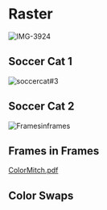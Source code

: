 # Raster
![IMG-3924](https://user-images.githubusercontent.com/70280999/119762292-a771dc80-be6a-11eb-87c3-8155ab8eaa70.png)
## Soccer Cat 1
![soccercat#3](https://user-images.githubusercontent.com/70280999/119762418-ea33b480-be6a-11eb-8ea8-3b7cf2c10781.png)
## Soccer Cat 2
![Framesinframes](https://user-images.githubusercontent.com/70280999/119764901-7942cb80-be6f-11eb-8d29-8b1c5af44d10.png)
## Frames in Frames
[ColorMitch.pdf](https://github.com/Alexander328/New-Portfolio/files/6556934/ColorMitch.pdf)
## Color Swaps
